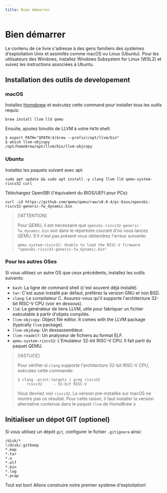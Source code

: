 ```yaml
---
title: Bien démarrer
---
```


# Bien démarrer

Le contenu de ce livre s'adresse à des gens familiers des systèmes d'exploitation Unix et assimilés comme macOS ou Linux (Ubuntu). Pour les utilisateurs des Windows, installez Windows Subsystem for Linux (WSL2) et suivez les instructions associées à Ubuntu.

## Installation des outils de developement

### macOS 

Installez [Homebrew](https://brew.sh) et exécutez cette command pour installer tous les outils requis:

```
brew install llvm lld qemu
```

Ensuite, ajoutez binutils de LLVM à votre `PATH` shell:

```
$ export PATH="$PATH:$(brew --prefix)/opt/llvm/bin"
$ which llvm-objcopy
/opt/homebrew/opt/llvm/bin/llvm-objcopy
```

### Ubuntu

Installez les paquets suivant avec apt:

```
sudo apt update && sudo apt install -y clang llvm lld qemu-system-riscv32 curl
```

Téléchargez OpenSBI (l'équivalent du BIOS/UEFI pour PCs):

```
curl -LO https://github.com/qemu/qemu/raw/v8.0.4/pc-bios/opensbi-riscv32-generic-fw_dynamic.bin
```

> [!ATTENTION]
>
> Pour QEMU, il est nécessaire que `opensbi-riscv32-generic-fw_dynamic.bin` soit dans le répertoire courant d'où vous lancez QEMU. S'il n'est pas présent vous obtiendrez l'erreur suivante: 
>
> ```
> qemu-system-riscv32: Unable to load the RISC-V firmware "opensbi-riscv32-generic-fw_dynamic.bin"
> ```

### Pour les autres OSes

Si vous utilisez un autre OS que ceux précédents, installez les outils suivants: 

- `bash`: La ligne de command shell (c'est souvent déjà installé).
- `tar`: C'est aussi installé par défaut, préférez la version GNU et non BSD.
- `clang`: Le compilateur C. Assurez-vous qu'il supporte l'architecture 32-bit RISC-V CPU (voir en dessous).
- `lld`: Le générateur de liens LLVM, utile pour fabriquer un fichier exécutable à partir d'objets compilés.
- `llvm-objcopy`: Object file editor. It comes with the LLVM package (typically `llvm` package).
- `llvm-objdump`: Un dessassembleur. 
- `llvm-readelf`: Un analyseur de fichiers au format ELF.
- `qemu-system-riscv32`: L'Emulateur 32-bit RISC-V CPU. Il fait parti du paquet QEMU.

> [!ASTUCE]
>
> Pour vérifier si `clang` supporte l'architecture 32-bit RISC-V CPU, exécutez cette commande:
>
> ```
> $ clang -print-targets | grep riscv32
>     riscv32     - 32-bit RISC-V
> ```
>
> Vous devriez voir `riscv32`. La version pré-installée sur macOS ne montre pas ce résultat. Pour cette raison, il faut installer la version alternative contenue dans le paquet `llvm` de HomeBrew´s

## Initialiser un dépot GIT (optionel)

Si vous utilisez un dépôt `git`, configurer le fichier `.gitignore` ainsi: 

```gitignore [.gitignore]
/disk/*
!/disk/.gitkeep
*.map
*.tar
*.o
*.elf
*.bin
*.log
*.pcap
```

Tout est bon! Allons construire notre premier système d'exploitation!
